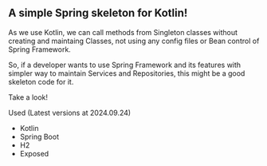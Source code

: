 ## A simple Spring skeleton for Kotlin!  

As we use Kotlin, we can call methods from Singleton classes without creating and maintaing Classes, not using any config files or Bean control of Spring Framework.

So, if a developer wants to use Spring Framework and its features with simpler way to maintain Services and Repositories, this might be a good skeleton code for it.

Take a look!

Used (Latest versions at 2024.09.24)
- Kotlin
- Spring Boot
- H2
- Exposed
